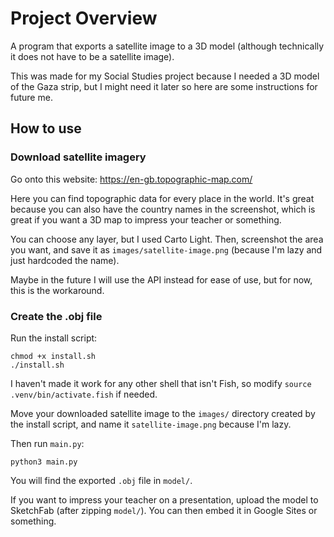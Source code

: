 # Project Overview
A program that exports a satellite image to a 3D model (although technically it does not have to be a satellite image).  

This was made for my Social Studies project because I needed a 3D model of the Gaza strip, but I might need it later so here are some instructions for future me.
## How to use

### Download satellite imagery  
Go onto this website: <https://en-gb.topographic-map.com/>  

Here you can find topographic data for every place in the world. It's great because you can also have the country names in the screenshot, which is great if you want a 3D map to impress your teacher or something.  

You can choose any layer, but I used Carto Light. Then, screenshot the area you want, and save it as `images/satellite-image.png` (because I'm lazy and just hardcoded the name). 

Maybe in the future I will use the API instead for ease of use, but for now, this is the workaround. 

### Create the .obj file
Run the install script:
```
chmod +x install.sh
./install.sh
```  
I haven't made it work for any other shell that isn't Fish, so modify `source .venv/bin/activate.fish` if needed.  

Move your downloaded satellite image to the `images/` directory created by the install script, and name it `satellite-image.png` because I'm lazy.  

Then run `main.py`:
```
python3 main.py
```  
You will find the exported `.obj` file in `model/`.  

If you want to impress your teacher on a presentation, upload the model to SketchFab (after zipping `model/`). You can then embed it in Google Sites or something.